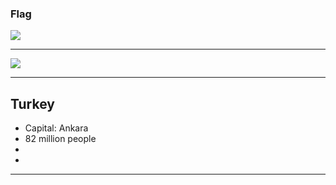 ### Flag

![](https://upload.wikimedia.org/wikipedia/commons/b/b4/Flag_of_Turkey.svg)

---

![](https://upload.wikimedia.org/wikipedia/commons/d/dd/Turkey_%28orthographic_projection%29.svg)

---

## Turkey

-   Capital: Ankara
-   82 million people
-
-

---

![]()
